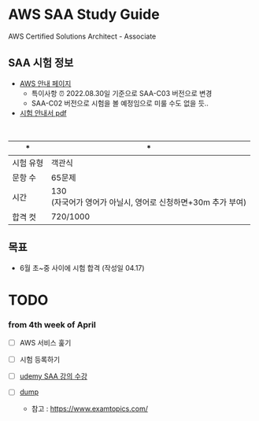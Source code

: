 # AWS SAA Study Guide
AWS Certified Solutions Architect - Associate

## SAA 시험 정보
- [AWS 안내 페이지](https://aws.amazon.com/ko/certification/certified-solutions-architect-associate/)
  - 특이사항 ⏰ 2022.08.30일 기준으로 SAA-C03 버전으로 변경
  - SAA-C02 버전으로 시험을 볼 예정임으로 미룰 수도 없을 듯..
- [시험 안내서 pdf](https://d1.awsstatic.com/ko_KR/training-and-certification/docs-sa-assoc/AWS-Certified-Solutions-Architect-Associate_Exam-Guide.pdf)
<br>

| * | *                                                       |
| --------- | ------------------------------------------------------------ |
| 시험 유형 | 객관식                                                       |
| 문항 수   | 65문제                                                       |
| 시간      | 130 <br />(자국어가 영어가 아닐시, 영어로 신청하면+30m 추가 부여) |
| 합격 컷   | 720/1000                                                     |

## 목표 
- 6월 초~중 사이에 시험 합격 (작성일 04.17)


# TODO
### from 4th week of April
- [ ] AWS 서비스 훑기

- [ ] 시험 등록하기

- [ ] [udemy SAA 강의 수강](https://github.com/KOO-YS/certificate/tree/main/udemy) 

- [ ] [dump](https://www.examtopics.com/exams/amazon/aws-certified-solutions-architect-associate-saa-c02/)
  - 참고 : https://www.examtopics.com/